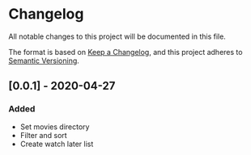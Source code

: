 # Changelog
All notable changes to this project will be documented in this file.

The format is based on [Keep a Changelog](https://keepachangelog.com/en/1.0.0/),
and this project adheres to [Semantic Versioning](https://semver.org/spec/v2.0.0.html).


## [0.0.1] - 2020-04-27
### Added
- Set movies directory
- Filter and sort
- Create watch later list


[0.1.0]: https://github.com/qawemlilo/piflix/releases/tag/v0.1.0
